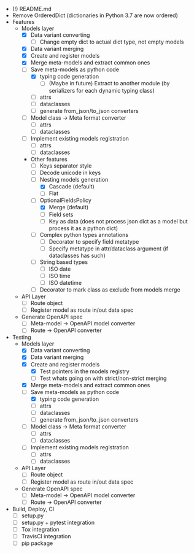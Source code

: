 - (!) README.md
- Remove OrderedDict (dictionaries in Python 3.7 are now ordered)
- Features
    - Models layer
        - [X] Data variant converting
            - [ ] Change empty dict to actual dict type, not empty models
        - [X] Data variant merging
        - [X] Create and register models
        - [X] Merge meta-models and extract common ones
        - [ ] Save meta-models as python code
            - [X] typing code generation
                - [ ] (Maybe in future) Extract to another module (by serializers for each dynamic typing class)
            - [ ] attrs
            - [ ] dataclasses
            - [ ] generate from_json/to_json converters
        - [ ] Model class -> Meta format converter
            - [ ] attrs
            - [ ] dataclasses
        - [ ] Implement existing models registration
            - [ ] attrs
            - [ ] dataclasses
        - Other features
            - [ ] Keys separator style
            - [ ] Decode unicode in keys
            - [ ] Nesting models generation
                - [X] Cascade (default)
                - [ ] Flat
            - [ ] OptionalFieldsPolicy
                - [X] Merge (default)
                - [ ] Field sets
                - [ ] Key as data (does not process json dict as a model but process it as a python dict)
            - [ ] Complex python types annotations
                - [ ] Decorator to specify field metatype
                - [ ] Specify metatype in attr/dataclass argument (if dataclasses has such)
            - [ ] String based types
                - [ ] ISO date
                - [ ] ISO time
                - [ ] ISO datetime
            - [ ] Decorator to mark class as exclude from models merge
    - API Layer
        - [ ] Route object
        - [ ] Register model as route in/out data spec
    - Generate OpenAPI spec
        - [ ] Meta-model -> OpenAPI model converter
        - [ ] Route -> OpenAPI converter
        
- Testing
    - Models layer
        - [X] Data variant converting
        - [X] Data variant merging
        - [X] Create and register models
            - [X] Test pointers in the models registry
            - [ ] Test whats going on with strict/non-strict merging
        - [X] Merge meta-models and extract common ones
        - [ ] Save meta-models as python code
            - [X] typing code generation
            - [ ] attrs
            - [ ] dataclasses
            - [ ] generate from_json/to_json converters
        - [ ] Model class -> Meta format converter
            - [ ] attrs
            - [ ] dataclasses
        - [ ] Implement existing models registration
            - [ ] attrs
            - [ ] dataclasses
    - API Layer
        - [ ] Route object
        - [ ] Register model as route in/out data spec
    - Generate OpenAPI spec
        - [ ] Meta-model -> OpenAPI model converter
        - [ ] Route -> OpenAPI converter
            
- Build, Deploy, CI
    - [ ] setup.py
    - [ ] setup.py + pytest integration
    - [ ] Tox integration
    - [ ] TravisCI integration
    - [ ] pip package